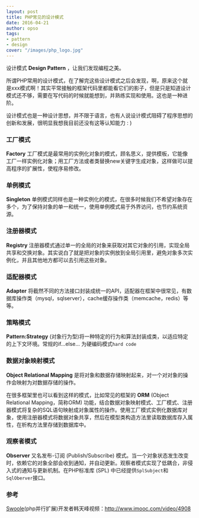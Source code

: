 ```yaml
---
layout: post
title: PHP常见的设计模式
date: 2016-04-21
author: opso
tags:
- pattern
- design
cover: "/images/php_logo.jpg"
---
```


设计模式 **Design Pattern** ，让我们发现编程之美。

所谓PHP常用的设计模式，在了解完这些设计模式之后会发现，啊，原来这个就是xxx模式啊！其实平常接触的框架代码里都能看它们的影子，但是只是知道设计模式还不够，需要在写代码的时候就能想到，并熟练实现和使用。这也是一种进阶。

<!--more-->

设计模式也是一种设计思想，并不限于语言，也有人说设计模式阻碍了程序思想的创新和发展，很明显我想我目前还没有这等认知能力 : )

### 工厂模式
**Factory** 工厂模式是最常用的实例化对象的模式，顾名思义，提供模板，它能像工厂一样实例化对象；用工厂方法或者类替换new关键字生成对象，这样做可以提高程序的扩展性，使程序易修改。

### 单例模式
**Singleton** 单例模式同样也是一种实例化的模式，在很多时候我们不希望对象存在多个，为了保持对象的单一和统一，使用单例模式易于外界访问，也节约系统资源。

### 注册器模式
**Registry** 注册器模式通过单一的全局的对象来获取对其它对象的引用，实现全局共享和交换对象。其实说白了就是把对象的实例放到全局引用里，避免对象多次实例化，并且其他地方都可以去引用这些对象。

### 适配器模式
**Adapter** 将截然不同的方法接口封装成统一的API，适配器在框架中很常见，有数据库操作类（mysql，sqlserver），cache缓存操作类（memcache，redis）等等。

### 策略模式
**Pattern:Strategy** (对象行为型)将一种特定的行为和算法封装成类，以适应特定的上下文环境。常规的if...else... 为硬编码模式`hard code`

### 数据对象映射模式
**Object Relational Mapping** 是将对象和数据存储映射起来，对一个对对象的操作会映射为对数据存储的操作。

在很多框架里也可以看到这样的模式，比如常见的框架的 **ORM** (Object Relational Mapping，简称ORM) 功能，结合数据对象映射模式、工厂模式、注册器模式将复杂的SQL语句映射成对象属性的操作。使用工厂模式实例化数据库对象，使用注册器模式将数据对象共享，然后在模型类构造方法里读取数据库存入属性，在析构方法里存储到数据库中。

### 观察者模式
**Observer** 又名发布-订阅 (Publish/Subscribe) 模式。当一个对象状态发生改变时，依赖它的对象全部会收到通知，并自动更新。观察者模式实现了低耦合，非侵入式的通知与更新机制。在PHP标准库 (SPL) 中已经提供`SplSubject`和`SqlOberver`接口。

### 参考
[Swoole](http://www.swoole.com/)(php并行扩展)开发者韩天峰视频：<http://www.imooc.com/video/4908>